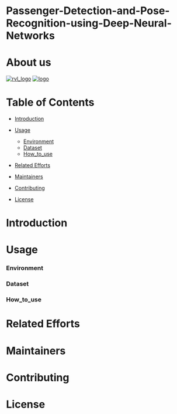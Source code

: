 # Passenger-Detection-and-Pose-Recognition-using-Deep-Neural-Networks
# About us

[![rvl_logo](https://user-images.githubusercontent.com/54886095/145706724-13d987f8-b12c-416e-97e2-7ca2482b4474.png)](https://vision.ee.ccu.edu.tw/index.php)
[![logo](https://user-images.githubusercontent.com/54886095/145699385-421cd320-0ad8-4f85-a777-d07fc754430f.jpg)](http://www.ee.ccu.edu.tw/main.php)

# Table of Contents

- [Introduction](#introduction)
- [Usage](#usage)
	- [Environment](#environment)
	- [Dataset](#dataset)
	- [How_to_use](#how_to_use)
- [Related Efforts](#related-efforts)
- [Maintainers](#maintainers)
- [Contributing](#contributing)

- [License](#license)

# Introduction


# Usage
### Environment
### Dataset
### How_to_use
# Related Efforts


# Maintainers


# Contributing


# License
